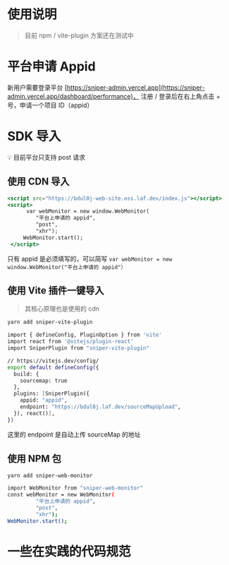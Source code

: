 # 使用说明

> 目前 npm / vite-plugin 方案还在测试中

# 平台申请 Appid

新用户需要登录平台 [https://sniper-admin.vercel.app](https://sniper-admin.vercel.app/dashboard/performance)， 注册 / 登录后在右上角点击 + 号，申请一个项目 ID（appid）

# SDK 导入

💡 目前平台只支持 post 请求

## 使用 CDN 导入

```jsx
<script src="https://bdul0j-web-site.oss.laf.dev/index.js"></script>
<script>
      var webMonitor = new window.WebMonitor(
         "平台上申请的 appid",
         "post",
         "xhr");
     WebMonitor.start();
 </script>
```

只有 appid 是必须填写的，可以简写 `var webMonitor = new window.WebMonitor("平台上申请的 appid"）`

## 使用 Vite 插件一键导入

> 其核心原理也是使用的 cdn

```bash
yarn add sniper-vite-plugin
```

```bash
import { defineConfig, PluginOption } from 'vite'
import react from '@vitejs/plugin-react'
import SniperPlugin from "sniper-vite-plugin"

// https://vitejs.dev/config/
export default defineConfig({
  build: {
    sourcemap: true
  },
  plugins: [SniperPlugin({
    appid: "appid",
    endpoint: "https://bdul0j.laf.dev/sourceMapUpload",
  }), react()],
})
```

这里的 endpoint 是自动上传 sourceMap 的地址

## 使用 NPM 包

```bash
yarn add sniper-web-monitor
```

```bash
import WebMonitor from "sniper-web-monitor"
const webMonitor = new WebMonitor(
         "平台上申请的 appid",
         "post",
         "xhr");
WebMonitor.start();
```

# 一些在实践的代码规范
